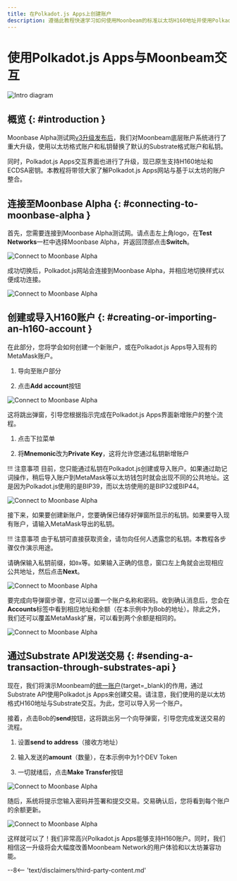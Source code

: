 ```yaml
---
title: 在Polkadot.js Apps上创建账户
description: 遵循此教程快速学习如何使用Moonbeam的标准以太坊H160地址并使用Polkadot.js发送交易。
---
```


# 使用Polkadot.js Apps与Moonbeam交互

![Intro diagram](/images/tokens/connect/polkadotjs/polkadotjs-banner.png)

## 概览 {: #introduction }

Moonbase Alpha测试网[v3升级发布后](https://www.purestake.com/news/moonbeam-network-upgrades-account-structure-to-match-ethereum/)，我们对Moonbeam底层账户系统进行了重大升级，使用以太坊格式账户和私钥替换了默认的Substrate格式账户和私钥。

同时，Polkadot.js Apps交互界面也进行了升级，现已原生支持H160地址和ECDSA密钥。本教程将带领大家了解Polkadot.js Apps网站与基于以太坊的账户整合。

## 连接至Moonbase Alpha {: #connecting-to-moonbase-alpha }

首先，您需要连接到Moonbase Alpha测试网。请点击左上角logo，在**Test Networks**一栏中选择Moonbase Alpha，并返回顶部点击**Switch**。

![Connect to Moonbase Alpha](/images/tokens/connect/polkadotjs/polkadotjs-1.png)

成功切换后，Polkadot.js网站会连接到Moonbase Alpha，并相应地切换样式以便成功连接。

![Connect to Moonbase Alpha](/images/tokens/connect/polkadotjs/polkadotjs-2.png)

## 创建或导入H160账户 {: #creating-or-importing-an-h160-account }

在此部分，您将学会如何创建一个新账户，或在Polkadot.js Apps导入现有的MetaMask账户。

1. 导向至账户部分

2. 点击**Add account**按钮

![Connect to Moonbase Alpha](/images/tokens/connect/polkadotjs/polkadotjs-3.png)

这将跳出弹窗，引导您根据指示完成在Polkadot.js Apps界面新增账户的整个流程。

1. 点击下拉菜单

2. 将**Mnemonic**改为**Private Key**，这将允许您通过私钥新增账户

!!! 注意事项
    目前，您只能通过私钥在Polkadot.js创建或导入账户。如果通过助记词操作，稍后导入账户到MetaMask等以太坊钱包时就会出现不同的公共地址。这是因为Polkadot.js使用的是BIP39，而以太坊使用的是BIP32或BIP44。

![Connect to Moonbase Alpha](/images/tokens/connect/polkadotjs/polkadotjs-4.png)

接下来，如果要创建新账户，您要确保已储存好弹窗所显示的私钥。如果要导入现有账户，请输入MetaMask导出的私钥。

!!! 注意事项
    由于私钥可直接获取资金，请勿向任何人透露您的私钥。本教程各步骤仅作演示用途。
    
请确保输入私钥前缀，如`0x`等。如果输入正确的信息，窗口左上角就会出现相应公共地址，然后点击**Next**。

![Connect to Moonbase Alpha](/images/tokens/connect/polkadotjs/polkadotjs-5.png)

要完成向导弹窗步骤，您可以设置一个账户名称和密码。收到确认消息后，您会在**Accounts**标签中看到相应地址和余额（在本示例中为Bob的地址）。除此之外，我们还可以覆盖MetaMask扩展，可以看到两个余额是相同的。

![Connect to Moonbase Alpha](/images/tokens/connect/polkadotjs/polkadotjs-6.png)

## 通过Substrate API发送交易 {: #sending-a-transaction-through-substrates-api }

现在，我们将演示Moonbeam的[统一账户](/learn/features/unified-accounts){target=_blank}的作用，通过Substrate API使用Polkadot.js Apps来创建交易。请注意，我们使用的是以太坊格式H160地址与Substrate交互。为此，您可以导入另一个账户。

接着，点击Bob的**send**按钮，这将跳出另一个向导弹窗，引导您完成发送交易的流程。

1. 设置**send to address**（接收方地址）

2. 输入发送的**amount**（数量），在本示例中为1个DEV Token

3. 一切就绪后，点击**Make Transfer**按钮

![Connect to Moonbase Alpha](/images/tokens/connect/polkadotjs/polkadotjs-7.png)

随后，系统将提示您输入密码并签署和提交交易。交易确认后，您将看到每个账户的余额更新。

![Connect to Moonbase Alpha](/images/tokens/connect/polkadotjs/polkadotjs-8.png)

这样就可以了！我们非常高兴Polkadot.js Apps能够支持H160账户。同时，我们相信这一升级将会大幅度改善Moonbeam Network的用户体验和以太坊兼容功能。

--8<-- 'text/disclaimers/third-party-content.md'